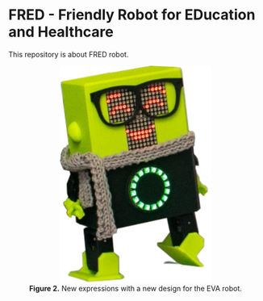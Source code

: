 # FRED - Friendly Robot for EDucation and Healthcare

This repository is about FRED robot.


<p align="center">
<img src="fred.png" width="300"> </br>
<strong>Figure 2.</strong> New expressions with a new design for the EVA robot.
</p>
</br>
